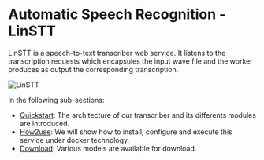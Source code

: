 # Automatic Speech Recognition - LinSTT

LinSTT is a speech-to-text transcriber web service. It listens to the transcription requests which encapsules the input wave file and the worker produces as output the corresponding transcription. 


![LinSTT](../../_media/stt.png)  


In the following sub-sections:
- [Quickstart](services/linstt_quickstart): The architecture of our transcriber and its differents modules are introduced.
- [How2use](services/linstt_howtouse): We will show how to install, configure and execute this service under docker technology.
- [Download](services/linstt_download): Various models are available for download.
